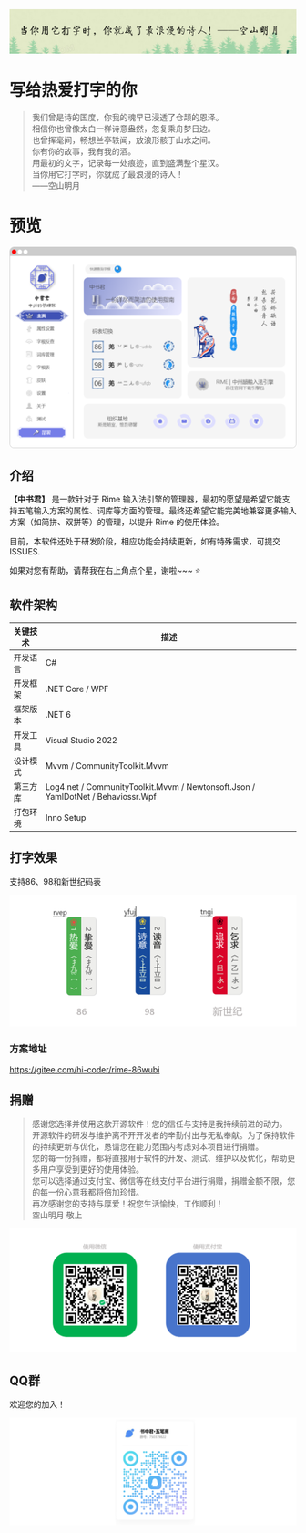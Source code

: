 ![楔子](Images/楔子.png)

# 写给热爱打字的你

> 我们曾是诗的国度，你我的魂早已浸透了仓颉的恩泽。   
> 相信你也曾像太白一样诗意盎然，忽复乘舟梦日边。   
> 也曾挥毫间，畅想兰亭轶闻，放浪形骸于山水之间。   
> 你有你的故事，我有我的酒。   
> 用最初的文字，记录每一处痕迹，直到盛满整个星汉。   
> 当你用它打字时，你就成了最浪漫的诗人！  
> ——空山明月

# 预览

![首页](Images/中书君.png)

## 介绍

**【中书君】** 是一款针对于 Rime 输入法引擎的管理器，最初的愿望是希望它能支持五笔输入方案的属性、词库等方面的管理。最终还希望它能完美地兼容更多输入方案（如简拼、双拼等）的管理，以提升 Rime 的使用体验。

目前，本软件还处于研发阶段，相应功能会持续更新，如有特殊需求，可提交 ISSUES.

如果对您有帮助，请帮我在右上角点个星，谢啦~~~ ⭐

## 软件架构

|  关键技术   | 描述  |
|  ----  | ----  |
| 开发语言  | C# |
| 开发框架  | .NET Core / WPF |
| 框架版本  | .NET 6 |
| 开发工具  | Visual Studio 2022 |
| 设计模式  | Mvvm / CommunityToolkit.Mvvm |
| 第三方库  | Log4.net / CommunityToolkit.Mvvm / Newtonsoft.Json / YamlDotNet / Behaviossr.Wpf |
| 打包环境  | Inno Setup |

## 打字效果

支持86、98和新世纪码表

![皮肤](Images/打字效果.png)

### 方案地址

https://gitee.com/hi-coder/rime-86wubi

## 捐赠

> 感谢您选择并使用这款开源软件！您的信任与支持是我持续前进的动力。  
> 开源软件的研发与维护离不开开发者的辛勤付出与无私奉献。为了保持软件的持续更新与优化，恳请您在能力范围内考虑对本项目进行捐赠。  
> 您的每一份捐赠，都将直接用于软件的开发、测试、维护以及优化，帮助更多用户享受到更好的使用体验。  
> 您可以选择通过支付宝、微信等在线支付平台进行捐赠，捐赠金额不限，您的每一份心意我都将倍加珍惜。  
>  再次感谢您的支持与厚爱！祝您生活愉快，工作顺利！  
> 空山明月 敬上

![捐赠](Images/捐赠.jpg)

## QQ群

欢迎您的加入！

![QQ](Images/QQ.jpg)
